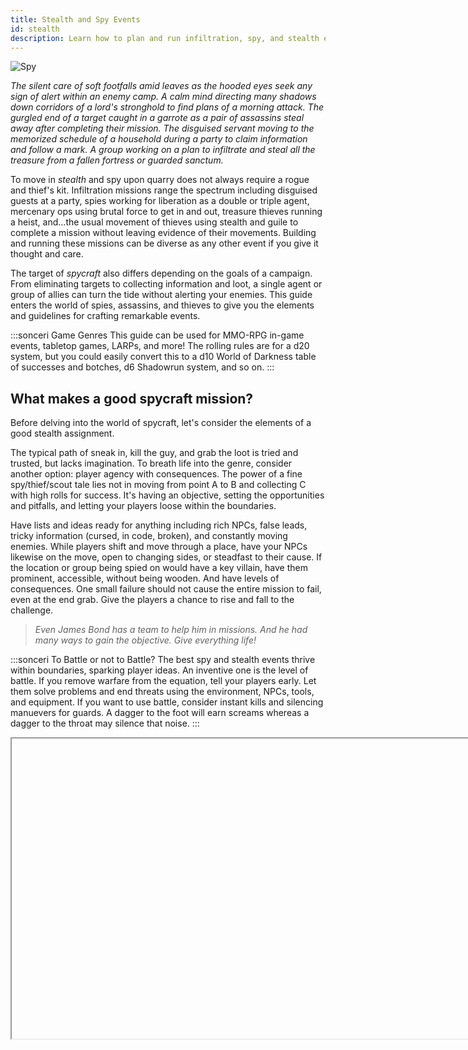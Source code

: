 ```yaml
---
title: Stealth and Spy Events
id: stealth
description: Learn how to plan and run infiltration, spy, and stealth events for roleplay and rolling games.
---
```


![Spy](/img/guides/guide-hidden.png)

*The silent care of soft footfalls amid leaves as the hooded eyes seek any sign of alert within an enemy camp. A calm mind directing many shadows down corridors of a lord's stronghold to find plans of a morning attack. The gurgled end of a target caught in a garrote as a pair of assassins steal away after completing their mission. The disguised servant moving to the memorized schedule of a household during a party to claim information and follow a mark. A group working on a plan to infiltrate and steal all the treasure from a fallen fortress or guarded sanctum.*

To move in *stealth* and spy upon quarry does not always require a rogue and thief's kit. Infiltration missions range the spectrum including disguised guests at a party, spies working for liberation as a double or triple agent, mercenary ops using brutal force to get in and out, treasure thieves running a heist, and...the usual movement of thieves using stealth and guile to complete a mission without leaving evidence of their movements. Building and running these missions can be diverse as any other event if you give it thought and care.

The target of *spycraft* also differs depending on the goals of a campaign. From eliminating targets to collecting information and loot, a single agent or group of allies can turn the tide without alerting your enemies. This guide enters the world of spies, assassins, and thieves to give you the elements and guidelines for crafting remarkable events.

:::sonceri Game Genres
This guide can be used for MMO-RPG in-game events, tabletop games, LARPs, and more! The rolling rules are for a d20 system, but you could easily convert this to a d10 World of Darkness table of successes and botches, d6 Shadowrun system, and so on.
:::

## What makes a good spycraft mission?

Before delving into the world of spycraft, let's consider the elements of a good stealth assignment.

The typical path of sneak in, kill the guy, and grab the loot is tried and trusted, but lacks imagination. To breath life into the genre, consider another option: player agency with consequences. The power of a fine spy/thief/scout tale lies not in moving from point A to B and collecting C with high rolls for success. It's having an objective, setting the opportunities and pitfalls, and letting your players loose within the boundaries. 

Have lists and ideas ready for anything including rich NPCs, false leads, tricky information (cursed, in code, broken), and constantly moving enemies. While players shift and move through a place, have your NPCs likewise on the move, open to changing sides, or steadfast to their cause. If the location or group being spied on would have a key villain, have them prominent, accessible, without being wooden. And have levels of consequences. One small failure should not cause the entire mission to fail, even at the end grab. Give the players a chance to rise and fall to the challenge.

> *Even James Bond has a team to help him in missions. And he had many ways to gain the objective. Give everything life!*

:::sonceri To Battle or not to Battle?
The best spy and stealth events thrive within boundaries, sparking player ideas. An inventive one is the level of battle. If you remove warfare from the equation, tell your players early. Let them solve problems and end threats using the environment, NPCs, tools, and equipment. If you want to use battle, consider instant kills and silencing manuevers for guards. A dagger to the foot will earn screams whereas a dagger to the throat may silence that noise.
:::

<Iframe url="https://www.youtube.com/embed/wLOazux0XWY"
        width="854px"
        height="480px"
        id="myId"
        className="video-container"
        display="initial"
        position="relative"
        allow="accelerometer; autoplay=1; clipboard-write; encrypted-media; gyroscope; picture-in-picture" 
        allowFullScreen
        />

## Spycraft Building Blocks

The following are a few building blocks of story and mechanics to consider when creating spycraft encounters.

<div id="hilit">

**Determine the type of spycraft: battle, scouting, heist, infiltration?** Each of these types of missions are all under the genre of spycraft, be it a small squad getting information on the locale around their base to sneaking into a party and stealing a treasure. This will help define the different skills to use, difficulty class (DC) for any rolls, and obstacles to encounter.

**Make the motive something the team wants to accomplish.** What are they seeking and why? These goals may include saving hostages, gaining wealth, gathering information, infiltrating an enemy, capturing a leader, and so on. Give hooks along the way that ensure the importance of the goal, perhaps pulling on player history or faction and political lines, to aid alliances, or forcing some moral quandries.

**Determine consequences for player actions.** Consider what happens if the players are uncovered or misstep. This can lead to an evolving story run by the players' actions through a series of plot steps you want to tackle. Think of it like a Rube Goldberg machine where every action causes another effect.

* Prepare before sneaking or just go? If they can collect information or start with some insights, that may give players bonuses to rolls or vital information on what they face. If they go in blind, hijinks can ensue.
* Fight their way out? Yes, but that has limited success. Players will need to hide the body or increase the kill/subdue count till they are free of alerts or out.
* Take prisoners? They could bind or knock out forces they invade, but other guards or leaders may wonder what happened to their people. Or the prisoners get loose and raise alarms.
* Disable or trip alarms? If they location has magic or mundane traps and alarms, can the players disarm or disable them? Or flip it around and set off every single alarm confusing their targets.
* If the mission fails, how do they get out? 
* If they succeed and have a hot/hunted item, what do they do with it?
* Does the employer double cross them? This scenario could be two rival teams seeking the same item. Or once receiving the objective, the employer tries to send the targets against the players.

**Keep action moving, but give them a breather.** Striking a balance between constant rushing through traps, tests, and a maze may be great for non-stop action. But to build the narrative and rising tension, give players safe zones to take a moment and consider their next moves. It could be a fortified location, a blind spot in a guard rotation, a shack on the premises. After a bit of time passes, give them incentive to move with perception tests around the location or through any watchful scouts in the team.

**Mix intelligent leaders with brutes.** A force running a con or holding a position are not all dumb and strong. They have intelligent leaders, specialists with different skills such as medicine, engineering, technology, ammunitions and explosives, and much more. Consider the skills of your players and create a couple of mirrors for them in the enemy ranks. A sly bomb maker, a charismatic leader that once worked for the players' employer, and a medical doctor or healer can create deadly scenarios to foil the invading players.

**Encourage creative solutions.** Just telling your players to think about the situation may frustrate them when figuring out the best method to win. Add items, information, and opportunities to your location. A supply room with random items, broken technologies, pieces of bombs, and some old uniforms may spark players to create disguises, build a bomb, and interfere with communications.

**Rolls can be helpful.** If players get stuck, ask them to roll for a skill, expertise, intelligence or wisdom, perception, or just for ideas. Based on the results, toss ideas their way based on their characters, what's around them in the area, what's in their pockets or backpack. This little nudge may give them a chance to leap out of the bad situation, or create one for their enemy.

**Use alternate rules for silencing or assassinating targets.** For stealth missions, instead of running typical battles, consider assassination or subdue rolls to silence a target for a round. In that time, their comrades could bind hands and feet, stuff a rag in their mouths, or move them to a secure location. This reduces long fights with boring guards and focuses on more time dedicated to boss fights! Players then have memorable moments of knocking out five guards then epicly battling the general with two body guard hyenas instead of 2 hours fighting simple guards before a seemingly short leader fight.

**Make lists for failsafes, plan B, and other options for your enemies and players.** Nothing ever goes to plan with heists, scouting runs, and spy missions. By creating lists of key locations and options available at different times, you can react quickly to players without losing the pace and save you from hitting a deadlock moment. Depending on the situation, you could reward or curse players based on each situation won or lost by increasing or decreasing difficulties for the next actions, like earning a boon or incurring a tail on their route out.

</div>

:::gamerchic Spy and Thief Inspirations
You can find a ton of incredible sources for inspiration. Here are just a few:

* TV: Homeland, Heist, Money Heist, Good Girls, The Great Train Robbery, Lupin, Homeland, Nitika, 24, The Blacklist, Agents of Shield, The Man in the High Castle, The Enemy Within, The Prisoner, Quantico, The Equalizer, MI5
* Movies: Sneakers, Mission Impossible, Ocean's 11, James Bond, Jason Borne, In the Line of Fire, The Man from UNCLE, War, Army of the Dead, Lupin, Any movie by Michael Mann like Heat, The Usual Suspects, Reservoir Dogs, Rurouni Kenshin, time heist in Avengers End Game, anything Tom Clancy
* Books: Tom Clancy, Robert Ludlum, *Tinker, Tailor, Soldier, Spy*, James Bond, *Manchurian Candidate*, *Seven Silent Men*, *Steal the Sky*, *The Thousand Deaths of Ardor Benn*, Rogues of the Republic series
* Games: Dishonored, Assassin's Creed, Thief, Tenchu, Metal Gear Solid
:::

## Building a Stealth/Spy Event

To build an entire horror campaign starts with smaller ideas, key villains, and arcing plots. Before coming up with a campaign, let's start with an initial event to start. For these steps, we will create two types of horror events: psychological horror and  splatterfest gore horror.

See [How to Run Events & Campaigns](best-practice.md) for information and the following tips:

* Give your spy/scouting event a theme. This can help hone in on objectives, resources, and opportunities for your players. For example, it could be the heist of the century, infiltrating a corrupt organization, or scouting a battlefield the night before the fight.
* Allow rolls to help supplement roleplay. Whisper key information based on results, place items in their path, helping to put them on the right track.
* Provide NPCs and items that will have details to help. They may find or purchase plans to the location, get incorrect information on guard rotations, locate battle plans, or leave modified guard orders to cause problems.
* Allow players to go different directions, keeping track of where they go and the consequences of those paths. Let them split their groups, find things out of order, and miss things.

### Set the Stage
Determine what the spy or stealth event is. This could be a couple sentences, which gives you something fantastic to give players when starting the event. Here are two examples used in this guide.

<div id="hilit">

**Lucky Aces Infiltration Team**: Answering the call, a group comes together under the name Lucky Aces. Each person takes a moniker based on a playing card. Enemy forces in a warring faction headquarters received another shipment of supplies and weapons, preparing to strike. The Aces will sneak into the compound, gather information, sabotage efforts, and save prisoners if any are found. They have sketchy information and part of a map. Stealth is key! How will they proceed?

![Aces](/img/guides/stealth-aces.jpg)

*Map by [eViLe-eAgLe](https://www.deviantart.com/evile-eagle)!*

<div class="info-rows">

| | |
| -- | -- |
| ![cross](/img/icons/icon-arrows.png)<br/>Guards | The two sets of tents provide housing for the 3 guard squads. One mans the walls and crossbows, taking turns to get rest. One patrols outside the walls. One splits time protecting prisoners and manning walls. |
| ![club](/img/icons/icon-club.png)<br/>Prisoners | A few prisoners may be kept shackled in the tents, along side any medics or other support staff. This position doesn't have a formal prison and may fall back to having important prisoners in the tower. |
| ![diamond](/img/icons/icon-diamond.png)<br/>Crossbows | Large mounted crossbows with limited turn radius are set up on wooden platforms with just enough clearance to fire over the wall. They use local lumber for ammunition and building. |
| ![moon](/img/icons/icon-moon.png)<br/>Supplies | All supplies are kept behind the practice pells kept in crates and covered with tarps and boxes. Players could use these items, set fires, steal, or many other uses as needed. |
| ![skull](/img/icons/icon-skull.png)<br/>Tower | The leader, knights, plans, seals, and other import items are kept in this solid structure. It's the most reinforced and defensible location for enemies and players depending who gets control first. Lookouts could also be here on the roof, or a treacherous climb to try and enter here directly over the wall. |

</div>

**Lost Arc of Jade Winds**: A beautiful arc of gold and jade was unearthed by a rival lord. It holds not just wealth but power, ancient scriptures and tomes of lore mark it as the vessel for archmagi relics of the ancient past. And we need it first. You need it before the rival opens and learns of that power. And payment? How about anything else you can find and lift from the vault? Gold, platnium, jewelry, fine artworks, weapons and armor...if they own one relic, they may have many more!

![Portal](/img/guides/stealth-treasure.jpg)

*Map by [Morvold Press](https://www.patreon.com/morvoldpress)!*

<div class="info-rows">

| | |
| -- | -- |
| ![moon](/img/icons/icon-moon.png)<br/>Entry | The vault is located on the second floor of the lord's estate, which houses students and adepts of the arcane to research mysteries, craft arcane items, and repair finds. The stairwell leads from the lower floor to a reinforced chamber with guards. This is the only entry to the floor. |
| ![cross](/img/icons/icon-arrows.png)<br/>Staff | The two chambers provide living quarters for the magical adepts and researchers. Some tomes and personal effects are here. Players could steal clothing, switch places with students, or trap and question the students. |
| ![star](/img/icons/icon-star.png)<br/>Supplies | Chamber of carefully maintained supplies, materials, and more. They could use this as a midway point to hide, resupply, or dump bodies and items. |
| ![club](/img/icons/icon-club.png)<br/>Headmaster | The personal chambers for the headmaster of the arcane teams. This may be a wizard/bard/cleric of some renown and ability. They could try barring the way, have someone in the supply room watching, or try to sneak them early. Consider some failsafes here or familiars. |
| ![diamond](/img/icons/icon-diamond.png)<br/>Facilities | Numerous desks, tables, and crafting stations with a central table for meeting. They could find information, pose as students here, find items to help the heists or info for the spywork. |
| ![skull](/img/icons/icon-skull.png)<br/>Vault | The leader, knights, plans, seals, and other import items are kept in this solid structure. It's the most reinforced and defensible location, easy to trap your players, could have numerous traps and triggers. Get creative and allow the players to get inventive. |

</div>

</div>

### Set Key Factors
When you plan a scouting/spy mission or a heist, give yourself key information to fall back on.

* **What are the possible objectives?** Spy and scouting missions may focus on learning numbers and positions of the enemy, a leader, supplies to capture, prisoners to save, plans and documents to collect, and more. Give objectives a location, protections, methods to find it, and DCs for any skill checks.
* **What are the entrances and exits to the location?** Make note of gates, doors, hatches, windows, and more and how they can get around or through them. Players can get inventive on how they break through walls, floors, windows, chimneys, and other potential points.
* **Who and what guards the objective?** Create a list of guards of people and creatures that patrol or guard the area. Note their paths, key locations, number of members and strength, and more.
* **What are the protections and traps?** Make note of siege weapons, turrets, weapon depots, traps and triggers, magical traps, wards, and other protective options at the location.
* **What can be stolen or destroyed?** The supplies, general gear, and other items found in the location could be the prime target, a side objective, helpful for enacting plans or as a great distraction. Consider all possibilities for what you put in play.
* **What can they learn?** Players may want to get and study plans ahead of time, question residents or workers in the location, to be prepared. Consider the best ways in and out, considering misinformation and changes in rotation they may not find or learn about.

| | Lucky Aces Infiltration | Lost Arc Heist |
| -- | -- | -- |
| Objectives | <ul><li>Track the path of supply wagons and storehouses</li><li>Determine guard rotations and possible ways to get supplies</li><li>Locate and save prisoners if possible</li></ul> | <ul><li>Infiltrating the mage's stronghold and academy</li><li>Locate rare tomes, magic books, scrolls</li><li>Steal the arc</li><li>Grab any other loot you can</li><li>Consider surprise objectives like stopping evil rituals</li></ul> |
| Entrances and Exits | <ul><li>Front gate</li><li>Few small breaks in the wall barricades</li><li>Over the wall in the supply area</li><li>Hiding in supply wagons</li><li>Climbing the wall to the tower</li></ul> | <ul><li>Main stairwell</li><li>Infiltrate as students, supplies, or guests</li><li>Get a job there</li><li>Stealth into the place and use magic to portal people in or open windows to towers</li></ul> |
| Guards? | <ul><li>1 guard squad in camp</li><li>Trained dogs</li><li>Leader's personal knights with mounts in main tower</li><li>1 guard squad on patrol</li><li>1 guard squad with prisoners</li></ul> | <ul><li>Guards are located in the entry neat to the stairs</li><li>Students and staff may alert guards</li><li>Statues and standing armor could animate and guard</li><li>Traps could alert the headmaster or guards</li></ul> |
| Protection and traps? | <ul><li>Each wall has a log pike barricade</li><li>Each wall corner has a mounted crossbow on a platform</li><li>Trees are being cut down to reduce hiding positions</li><li>Guards watch over the prisoners in tents</li></ul> | <ul><li>Magical traps on doors</li><li>Portcullis traps on gate</li><li>Magical shutters on windows</li><li>Numerous traps could be in the hall to the vault</li><li>Summoned or animated guardian could be in the vault awakened by taking the wrong item</li></ul> |

### Set a Difficulty Class
This is the difficult (DC) required on a roll or roleplay to complete a task or get info. You can set a DC for both quite easily and effectively, just to give context of finding or missing things. Consider awarding not only successes but failures, these could be painful finds, breaking evidence by finding it, or discovering incorrect details to increase tension or misdirect.

#### DC for Roleplay Events

For roleplayed freeform difficulties, you do not judge a roll result but keep a keen watch on position, path, described focus, and actions. For investigations, use the set locations to have players divide up and search.

Read through their text and provide information based on their attention to detail:

1. Set areas they can search (icons used as examples).
1. Watch their roleplay actions and details.
1. Provide insights only based on their details, giving them more to check or considerations to make. 
1. Consider their class, backstory, present interests when deciding what they find. Someone distraught may miss details, overzealous players may find a ton of details (some real, some false), a magic user may focus on arcane clues while a warrior checks the killing blow.
1. Don’t feel obligated to give all the details simply because they said they searched where you indicated. Have them work for it, interact, and come to conclusions. Provide incentive through the environment, a sense they believe they are correct, and outside force or NPC agreeing. 
1. Let your enemies lie! A trusting thief may be the greatest threat they have in the event.
1. If they fail to find the correct clues, don't force the information or punish them for missing it. Provide hooks into the next areas and scenes that point back to it or have it be a detriment later. Sometimes a failure is just as telling, and can muddy up a scene adding depth.

Example for a roleplay investigation of the **Lucky Aces Infiltration Team**:

<div class="info-rows">

| | |
| -- | -- |
| ![moon](/img/icons/icon-moon.png) | The supplies could have kegs of booze, blackpowder, and oil to create throwable bombs and large fires to seriously distract guard to one side of the keep. The group could use other areas to entyer from the northwest where tree cover is still present.<br/>The well in the center of the camp leads to an underground lake with a river. They could investigate it as a potential for entry or exit. |
| ![Diamond](/img/icons/icon-diamond.png) | The crossbows are mounted and hard to turn. The front gate and west has far more coverage than the back.<br/>Entering through the southeastern crossbow mount may be the safest for ducking into the supplies. Fewer guards.<br/>Listening to the guards at these posts in the northeast may give information of prisoners and how they are doing while investigating the walls. Sounds of prisoners they know may be heard. |
| ![skull](/img/icons/icon-skull.png) | The stonework of the tower and house is old, crumbling in places. A well placed bomb or pulling with horses and chain hooks could break through or form a hole.<br/>Leadership and important prisoners are easily seen entering and exiting the tower.<br/>Guards patrol the top of the tower, using a trapdoor. While difficult, it could be a vantage for entering the tower unseen from above. |

</div>

#### DC for Rolling Events
These games you roll to get a result. Usually 1-20 or d20 die with 1 being a critical failure and 20 a critical success. If you use custom game rules for MMOs or tabletop systems, bonuses may be added on rolls to go beyond a 20 or to reroll. Also what they roll differs for these situations.

* Tabletop System: As noted previously, this could be any system using dice. Convert table results as needed, roll DC vs number of successes, etc. This uses a d20 system.
* Homebrew: Use special rolls set by group, guild, or your own
* [Champion’s Compendium](https://burlycloud.wixsite.com/champion/traits): Traits rolls, items can influence results
* [Warcraft Conquest Simplified 1.2](https://docs.google.com/document/d/1uWgbEss5eeHPUwn3yROz4JuiYSbTq1JdxiMGy1a2pGY/edit): Perception or Expertise rolls, Perceptive +5, other skills as best supporting the situation.

For all of these systems, you have control to set the DC and what players learn. Here are recommendations with examples from the Death of Lord Ferris:

| Roll | Results | Example |
| -- | -- | -- |
| 1 | *Critical Failure.* Consider causing noise to give away a position, breaking a vital item they needed, losing a map, tripping a trap, or a curve ball. | As you answer questions to the guards, playing the part of a student, your hastily hidden dagger falls from your robe to the floor and the disguise falls apart. The jig is up! |
| 2-9 | *Failure.* They may not find the most vital piece of information or miss a location, but you can give them additional information based on what they check. | The doors all look the same...difficult to decide which one belongs to the headmaster. A gargoyle statue stands in the center of the hall facing one door. Investigating this may help? |
| 10-14 | *Success.* Provide additional details that could find or disarm a trap, locate an item, or aid in the situation. | The gargoyle holds an orb in its claws, the same color as the crystal inset in one door. The pair seem tied, certainly a trap set off by opening the door! |
| 15-19 | *Great Success.* Provide detailed information regarding the stiuation that could get them further in the heist, past guards, or into or out of a tight spot. | By removing the orb from the gargoyle or casting magics the break the tie, you could end the trap spell and enter the chamber. Maybe you could use this somehow? You know this to be the headmaster's chamber.  |
| 20+ | *Critical Success.* Provide finer points that are rare and difficult to find, a great win or highly successful piece of work. | After finding the vault and reviewing the long hall, you find a series of traps set to panels throughout the floor. Breaking these may be difficult, but bringing the orb of the gargoyle could prove helpful! Tossing it down through the hall, the magics are identified as the headmaster, giving you moments to chase it without triggering a single trap! |

### Set the Scene

I strongly recommend prewriting a few things that may be lengthy. This cuts down on waiting for responses and keeps the event moving forward. Here are examples:

* Description of the scene: What they see, what’s available to investigate, potential sketchy maps and plans for them to look over prior to arriving, rumors and gossip they could find along the way or from listening in stealth.
* What is important to check out: One line with a raid marker in text detailing what is there to check or seems important. This can be a great starting point
* DC responses: Set up your DC and results, keep these short, you can expand on them as you like while in game to make it special. Have some neat ideas for critical successes and failures to modify. Give players with high rolls a chance to save their friends.
* Questioning or infiltrating staff: What if they want to question a servant or take the place of an NPC? Keep a list of names and options ready for they to slip into. This gives weight and importance to the scenes.

Connect your content with the physical location. If you are in game, add raid markers per area they can investigate or access. This helps you track what players are checking, connecting to your DC rolls and descriptions. To make your life easier, take screenshots and create images plotting your raid markers. If you don’t have a chance to set them with another player, use screenshots and Google Drawing. 

For VTTs like Roll20 or at the table, use maps and props to hand out and let them prepare with: sketchy maps, images of NPCs, household objects or miniatures/tokens to represent traps or key items. Connect these with your descriptions to track.

## Run the Event

Much like a battle, these events will have a beginning and finale. A heist or infiltration will have similar steps including spying on the location, determining points of entry, gaining entrance, dealing with obstacles, gaining objectives, and the exit strategy. You can follow these examples for each transition, giving players more to handle and react to until they reach the final encounter.

<div id="hilit">

**Connect environmental rolls and situations to solve.** You can definitely mix battle and environmental obstacles in your stealth mission:

* Lucky Aces: Ground cover getting to the wall is sparse in some locations, weather could make this worse. Use environmental rolls for the terrain and getting past the spear barricades to the wall. 
* Lost Arc: Traps or active enchants may cause bad effects for players in a hallway. They may have to dodge arrows from walls, flame gouts, icy floors, or dodge pitfall traps!

**Connect information and situations when moving scenes.** Players may gather or learn information as they investigate for entry, gain entrance, get past issues, and start moving to targets. Call back to this information or provide hitns as it becomes relevant in the next areas.

* Lucky Aces: As they scouted the wall and got over, they overhead guards speaking of ill prisoners puking their guts out with the doctors in the green tents. They may joke about the color being the color and state of prisoners. They may see movements of squads and changing of the guards at specific times, giving them something to work with and a location.
* Lost Arc: The players overhear guards and students speak of a new group in the ivory wing, fresh faces and just arrived to the school. They will be given a tour and shown where not to step, students joking about the situation. They could go to this wing and take the places of the students, getting that tour and using the information!

**Consider failures and misdirection clues as a possible new solutions.** A setback shouldn't always hurt the players. Give them a chance to turn it around. Perhaps some of the learned information that were incurred due to a critical failure cause incorrect assumptions. This can add depth and the turning of a bad situation into something helpful without damning them. 

* Lucky Aces: They get the tents wrong! They enter a set of tents expecting to find the prisoners, but find sleeping archers! They could knock them out and take their places, moving through the camp with more ease.
* Lost Arc: Triggering a trap may not just hurt the players but NPCs as well, causing many of their number to end up dropped in pitfall traps too. The players could capitalize in a race to get out to trap them. Huzzah!

</div>

:::sonceri Congratulations Spy Masters and Kingpins!
You have created a great spy/theft event. Have fun, tweak as you need, build your events one to the next for a grand campaign. You can use infiltrations and thefts in battles, horror arcs, scouting parties, and so much more!
:::

<Iframe url="https://www.youtube.com/embed/qgdUkKDaRgY"
        width="854px"
        height="480px"
        id="myId"
        className="video-container"
        display="initial"
        position="relative"
        allow="accelerometer; autoplay=1; clipboard-write; encrypted-media; gyroscope; picture-in-picture" 
        allowFullScreen
        />

import Iframe from 'react-iframe';
import Tabs from '@theme/Tabs';
import TabItem from '@theme/TabItem';